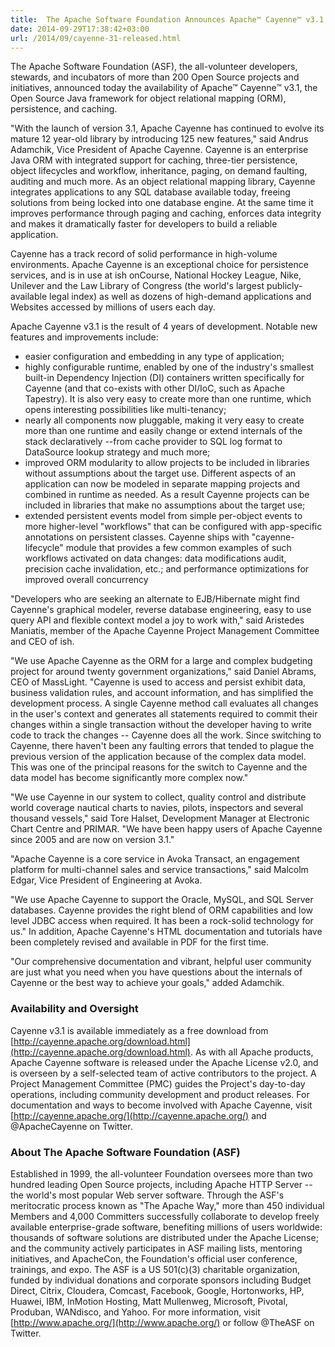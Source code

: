 ```yaml
---
title:  The Apache Software Foundation Announces Apache™ Cayenne™ v3.1
date: 2014-09-29T17:38:42+03:00
url: /2014/09/cayenne-31-released.html
---
```


The Apache Software Foundation (ASF), the all-volunteer developers, stewards, and incubators of more than 200 Open Source projects and initiatives, announced today the availability of Apache™ Cayenne™ v3.1, the Open Source Java framework for object relational mapping (ORM), persistence, and caching.

"With the launch of version 3.1, Apache Cayenne has continued to evolve its mature 12 year-old library by introducing 125 new features," said Andrus Adamchik, Vice President of Apache Cayenne.
Cayenne is an enterprise Java ORM with integrated support for caching, three-tier persistence, object lifecycles and workflow, inheritance, paging, on demand faulting, auditing and much more. As an object relational mapping library, Cayenne integrates applications to any SQL database available today, freeing solutions from being locked into one database engine. At the same time it improves performance through paging and caching, enforces data integrity and makes it dramatically faster for developers to build a reliable application.

Cayenne has a track record of solid performance in high-volume environments. Apache Cayenne is an exceptional choice for persistence services, and is in use at ish onCourse, National Hockey League, Nike, Unilever and the Law Library of Congress (the world's largest publicly-available legal index) as well as dozens of high-demand applications and Websites accessed by millions of users each day.

Apache Cayenne v3.1 is the result of 4 years of development. Notable new features and improvements include:

* easier configuration and embedding in any type of application;
* highly configurable runtime, enabled by one of the industry's smallest built-in Dependency Injection (DI) containers written specifically for Cayenne (and that co-exists with other DI/IoC, such as Apache Tapestry). It is also very easy to create more than one runtime, which opens interesting possibilities like multi-tenancy;
* nearly all components now pluggable, making it very easy to create more than one runtime and easily change or extend internals of the stack declaratively --from cache provider to SQL log format to DataSource lookup strategy and much more;
* improved ORM modularity to allow  projects to be included in libraries without assumptions about the target use. Different aspects of an application can now be modeled in separate mapping projects and combined in runtime as needed. As a result Cayenne projects can be included in libraries that make no assumptions about the target use;
* extended persistent events model from simple per-object events to more higher-level "workflows" that can be configured with app-specific annotations on persistent classes. Cayenne ships with "cayenne-lifecycle" module that provides a few common examples of such workflows activated on data changes: data modifications audit, precision cache invalidation, etc.; and performance optimizations for improved overall concurrency

"Developers who are seeking an alternate to EJB/Hibernate might find Cayenne's graphical modeler, reverse database engineering, easy to use query API and flexible context model a joy to work with," said Aristedes Maniatis, member of the Apache Cayenne Project Management Committee and CEO of ish.

"We use Apache Cayenne as the ORM for a large and complex budgeting project for around twenty government organizations," said Daniel Abrams, CEO of MassLight. "Cayenne is used to access and persist exhibit data, business validation rules, and account information, and has simplified the development process. A single Cayenne method call evaluates all changes in the user's context and generates all statements required to commit their changes within a single transaction without the developer having to write code to track the changes -- Cayenne does all the work. Since switching to Cayenne, there haven't been any faulting errors that tended to plague the previous version of the application because of the complex data model. This was one of the principal reasons for the switch to Cayenne and the data model has become significantly more complex now."

"We use Cayenne in our system to collect, quality control and distribute world coverage nautical charts to navies, pilots, inspectors and several thousand vessels," said Tore Halset, Development Manager at Electronic Chart Centre and PRIMAR. "We have been happy users of Apache Cayenne since 2005 and are now on version 3.1."

"Apache Cayenne is a core service in Avoka Transact, an engagement platform for multi-channel sales and service transactions," said Malcolm Edgar, Vice President of Engineering at Avoka.

"We use Apache Cayenne to support the Oracle, MySQL, and SQL Server databases. Cayenne provides the right blend of ORM capabilities and low level JDBC access when required. It has been a rock-solid technology for us."
In addition, Apache Cayenne's HTML documentation and tutorials have been completely revised and available in PDF for the first time.

"Our comprehensive documentation and vibrant, helpful user community are just what you need when you have questions about the internals of Cayenne or the best way to achieve your goals," added Adamchik.

### Availability and Oversight
Cayenne v3.1 is available immediately as a free download from [http://cayenne.apache.org/download.html](http://cayenne.apache.org/download.html). As with all Apache products, Apache Cayenne software is released under the Apache License v2.0, and is overseen by a self-selected team of active contributors to the project. A Project Management Committee (PMC) guides the Project's day-to-day operations, including community development and product releases. For documentation and ways to become involved with Apache Cayenne, visit [http://cayenne.apache.org/](http://cayenne.apache.org/) and @ApacheCayenne on Twitter.

### About The Apache Software Foundation (ASF)
Established in 1999, the all-volunteer Foundation oversees more than two hundred leading Open Source projects, including Apache HTTP Server --the world's most popular Web server software. Through the ASF's meritocratic process known as "The Apache Way," more than 450 individual Members and 4,000 Committers successfully collaborate to develop freely available enterprise-grade software, benefiting millions of users worldwide: thousands of software solutions are distributed under the Apache License; and the community actively participates in ASF mailing lists, mentoring initiatives, and ApacheCon, the Foundation's official user conference, trainings, and expo. The ASF is a US 501(c)(3) charitable organization, funded by individual donations and corporate sponsors including Budget Direct, Citrix, Cloudera, Comcast, Facebook, Google, Hortonworks, HP, Huawei, IBM, InMotion Hosting, Matt Mullenweg, Microsoft, Pivotal, Produban, WANdisco, and Yahoo. For more information, visit [http://www.apache.org/](http://www.apache.org/) or follow @TheASF on Twitter.

